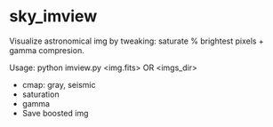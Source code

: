 # sky_imview
Visualize astronomical img by tweaking: saturate % brightest pixels + gamma compresion.

Usage: python imview.py <img.fits> OR <imgs_dir>
- cmap: gray, seismic
- saturation
- gamma
- Save boosted img
